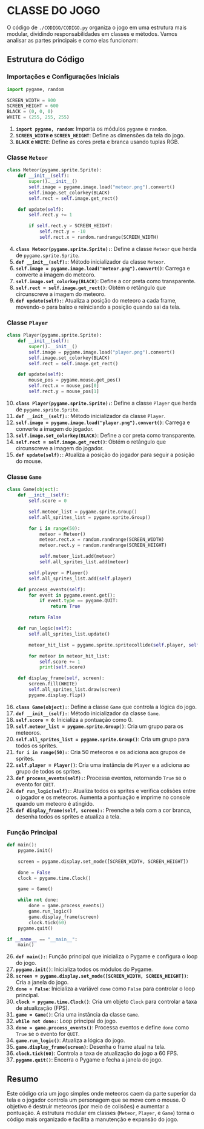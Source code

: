 # CLASSE DO JOGO
O código de `./CODIGO/CODIGO.py` organiza o jogo em uma estrutura mais modular, dividindo responsabilidades em classes e métodos. Vamos analisar as partes principais e como elas funcionam:

## Estrutura do Código
### Importações e Configurações Iniciais
```python
import pygame, random

SCREEN_WIDTH = 900
SCREEN_HEIGHT = 600
BLACK = (0, 0, 0)
WHITE = (255, 255, 255)
```
1. **`import pygame, random`**: Importa os módulos `pygame` e `random`.
2. **`SCREEN_WIDTH` e `SCREEN_HEIGHT`**: Define as dimensões da tela do jogo.
3. **`BLACK` e `WHITE`**: Define as cores preta e branca usando tuplas RGB.

### Classe `Meteor`
```python
class Meteor(pygame.sprite.Sprite):
    def __init__(self):
        super().__init__()
        self.image = pygame.image.load("meteor.png").convert()
        self.image.set_colorkey(BLACK)
        self.rect = self.image.get_rect()

    def update(self):
        self.rect.y += 1

        if self.rect.y > SCREEN_HEIGHT:
            self.rect.y = -10
            self.rect.x = random.randrange(SCREEN_WIDTH)
```
4. **`class Meteor(pygame.sprite.Sprite):`**: Define a classe `Meteor` que herda de `pygame.sprite.Sprite`.
5. **`def __init__(self):`**: Método inicializador da classe `Meteor`.
6. **`self.image = pygame.image.load("meteor.png").convert()`**: Carrega e converte a imagem do meteoro.
7. **`self.image.set_colorkey(BLACK)`**: Define a cor preta como transparente.
8. **`self.rect = self.image.get_rect()`**: Obtém o retângulo que circunscreve a imagem do meteoro.
9. **`def update(self):`**: Atualiza a posição do meteoro a cada frame, movendo-o para baixo e reiniciando a posição quando sai da tela.

### Classe `Player`
```python
class Player(pygame.sprite.Sprite):
    def __init__(self):
        super().__init__()
        self.image = pygame.image.load("player.png").convert()
        self.image.set_colorkey(BLACK)
        self.rect = self.image.get_rect()

    def update(self):
        mouse_pos = pygame.mouse.get_pos()
        self.rect.x = mouse_pos[0]
        self.rect.y = mouse_pos[1]
```
10. **`class Player(pygame.sprite.Sprite):`**: Define a classe `Player` que herda de `pygame.sprite.Sprite`.
11. **`def __init__(self):`**: Método inicializador da classe `Player`.
12. **`self.image = pygame.image.load("player.png").convert()`**: Carrega e converte a imagem do jogador.
13. **`self.image.set_colorkey(BLACK)`**: Define a cor preta como transparente.
14. **`self.rect = self.image.get_rect()`**: Obtém o retângulo que circunscreve a imagem do jogador.
15. **`def update(self):`**: Atualiza a posição do jogador para seguir a posição do mouse.

### Classe `Game`
```python
class Game(object):
    def __init__(self):
        self.score = 0

        self.meteor_list = pygame.sprite.Group()
        self.all_sprites_list = pygame.sprite.Group()

        for i in range(50):
            meteor = Meteor()
            meteor.rect.x = random.randrange(SCREEN_WIDTH)
            meteor.rect.y = random.randrange(SCREEN_HEIGHT)

            self.meteor_list.add(meteor)
            self.all_sprites_list.add(meteor)

        self.player = Player()
        self.all_sprites_list.add(self.player)

    def process_events(self):
        for event in pygame.event.get():
            if event.type == pygame.QUIT:
                return True

        return False

    def run_logic(self):
        self.all_sprites_list.update()

        meteor_hit_list = pygame.sprite.spritecollide(self.player, self.meteor_list, True)

        for meteor in meteor_hit_list:
            self.score += 1
            print(self.score)

    def display_frame(self, screen):
        screen.fill(WHITE)
        self.all_sprites_list.draw(screen)
        pygame.display.flip()
```
16. **`class Game(object):`**: Define a classe `Game` que controla a lógica do jogo.
17. **`def __init__(self):`**: Método inicializador da classe `Game`.
18. **`self.score = 0`**: Inicializa a pontuação como 0.
19. **`self.meteor_list = pygame.sprite.Group()`**: Cria um grupo para os meteoros.
20. **`self.all_sprites_list = pygame.sprite.Group()`**: Cria um grupo para todos os sprites.
21. **`for i in range(50):`**: Cria 50 meteoros e os adiciona aos grupos de sprites.
22. **`self.player = Player()`**: Cria uma instância de `Player` e a adiciona ao grupo de todos os sprites.
23. **`def process_events(self):`**: Processa eventos, retornando `True` se o evento for `QUIT`.
24. **`def run_logic(self):`**: Atualiza todos os sprites e verifica colisões entre o jogador e os meteoros. Aumenta a pontuação e imprime no console quando um meteoro é atingido.
25. **`def display_frame(self, screen):`**: Preenche a tela com a cor branca, desenha todos os sprites e atualiza a tela.

### Função Principal
```python
def main():
    pygame.init()

    screen = pygame.display.set_mode([SCREEN_WIDTH, SCREEN_HEIGHT])

    done = False
    clock = pygame.time.Clock()

    game = Game()

    while not done:
        done = game.process_events()
        game.run_logic()
        game.display_frame(screen)
        clock.tick(60)
    pygame.quit()

if __name__ == "__main__":
    main()
```
26. **`def main():`**: Função principal que inicializa o Pygame e configura o loop do jogo.
27. **`pygame.init()`**: Inicializa todos os módulos do Pygame.
28. **`screen = pygame.display.set_mode([SCREEN_WIDTH, SCREEN_HEIGHT])`**: Cria a janela do jogo.
29. **`done = False`**: Inicializa a variável `done` como `False` para controlar o loop principal.
30. **`clock = pygame.time.Clock()`**: Cria um objeto `Clock` para controlar a taxa de atualização (FPS).
31. **`game = Game()`**: Cria uma instância da classe `Game`.
32. **`while not done:`**: Loop principal do jogo.
33. **`done = game.process_events()`**: Processa eventos e define `done` como `True` se o evento for `QUIT`.
34. **`game.run_logic()`**: Atualiza a lógica do jogo.
35. **`game.display_frame(screen)`**: Desenha o frame atual na tela.
36. **`clock.tick(60)`**: Controla a taxa de atualização do jogo a 60 FPS.
37. **`pygame.quit()`**: Encerra o Pygame e fecha a janela do jogo.

## Resumo
Este código cria um jogo simples onde meteoros caem da parte superior da tela e o jogador controla um personagem que se move com o mouse. O objetivo é destruir meteoros (por meio de colisões) e aumentar a pontuação. A estrutura modular em classes (`Meteor`, `Player`, e `Game`) torna o código mais organizado e facilita a manutenção e expansão do jogo.